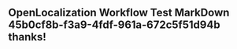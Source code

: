 <properties
ms.topic="hero-topic"
ms.test1="hero-topic"
ms.test2="test"/>

## OpenLocalization Workflow Test MarkDown 45b0cf8b-f3a9-4fdf-961a-672c5f51d94b thanks!

